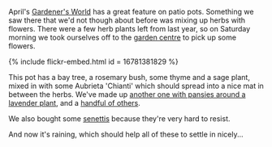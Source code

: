 April's [Gardener's World](http://www.gardenersworld.com/) has a great feature on patio pots. Something we saw there that we'd not though about before was mixing up herbs with flowers. There were a few herb plants left from last year, so on Saturday morning we took ourselves off to the [garden centre](http://www.northfieldsnursery.co.uk/) to pick up some flowers.

{% include flickr-embed.html id = 16781381829 %}

This pot has a bay tree, a rosemary bush, some thyme and a sage plant, mixed in with some Aubrieta 'Chianti' which should spread into a nice mat in between the herbs. We've made up [another one with pansies around a lavender plant](https://www.flickr.com/photos/pikesley/16794930739/), and a [handful of others](https://www.flickr.com/photos/pikesley/16979820102/).

We also bought some [senettis](https://www.flickr.com/photos/pikesley/16773754717/in/photostream/) because they're very hard to resist.

And now it's raining, which should help all of these to settle in nicely...

